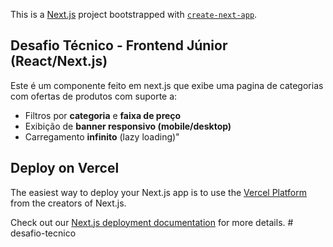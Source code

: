 This is a [Next.js](https://nextjs.org) project bootstrapped with [`create-next-app`](https://nextjs.org/docs/app/api-reference/cli/create-next-app).

## Desafio Técnico - Frontend Júnior (React/Next.js)

Este é um componente feito em next.js que exibe uma pagina de categorias com ofertas de produtos com suporte a:

- Filtros por **categoria** e **faixa de preço**
- Exibição de **banner responsivo (mobile/desktop)**
- Carregamento **infinito** (lazy loading)"



## Deploy on Vercel

The easiest way to deploy your Next.js app is to use the [Vercel Platform](https://vercel.com/new?utm_medium=default-template&filter=next.js&utm_source=create-next-app&utm_campaign=create-next-app-readme) from the creators of Next.js.

Check out our [Next.js deployment documentation](https://nextjs.org/docs/app/building-your-application/deploying) for more details.
#   d e s a f i o - t e c n i c o 
 
 
